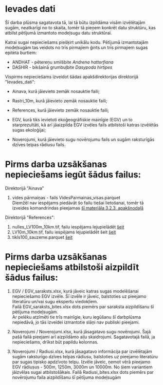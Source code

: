 # Ievades dati

Šī darba plūsma sagatavota tā, lai tā būtu izpildāma visām izvēlētajām sugām, neatkarīgi no to skaita,
tomēr tā pieņem konkrēt datu struktūru, kas atbilst pētījumā izmantoto modeļsugu datu struktūrai.

Katrai sugai nepieciešams piešķirt unikālu kodu. Pētījumā izmantotajām modeļsugām tas veidots no trīs
pirmajiem ģints un trīs pirmajiem sugas epiteta burtiem:

- ANDHAT - pētereņu smilšbite *Andrena hattorfiana*
- DASHIR - bikšainā grumbuļbite *Dasypoda hirtipes*


Vispirms nepieciešams izveidot šādas apakšdirektorijas direktorijā "Ievades_dati":

- Ainava, kurā jāievieto zemāk nosauktie faili;

- Rastri_10m, kurā jāievieto zemāk nosauktie faili;

- References, kurā jāievieto zemāk nosauktie faili;

- EGV, kurā tiks ievietoti ekoģeogrāfiskie mainīgie (EGV) un to starprezultāti, kā arī
jāaizpilda EGV izvēles fails atbilstoši katras izvēlētās sugas ekoloģijai;

- Noverojumi, kurā jāievieto sugu novērojumu fails un sugām raksturīgās dzīves telpas rādiusu fails.


# Pirms darba uzsākšanas nepieciešams iegūt šādus failus:

Direktorijā "Ainava"

1) vides pārmaiņas - fails VidesParmainas_visas.parquet  
Diemžēl nav iespējams piedāvāt šo failu tiešai lietošanai, tomēr tā izveides komandrindas pieejamas [šī materiāla 3.2.3. apakšnodaļā](https://aavotins.github.io/PutnuSDMs_gramata/Chapter3.html#Chapter3.3)

Direktorijā "References":

1) nulles_LV100m_10km.tif, failu iespējams lejupielādēt [šeit](https://github.com/aavotins/ACCGEN_LVM/tree/main/Rastri_100m)
2) LV10m_10km.tif, failu iespējams lejupielādēt šeit [šeit](https://zenodo.org/records/14497070)
3) tikls100_sauzeme.parquet [šeit](https://zenodo.org/records/14277114)


# Pirms darba uzsākšanas nepieciešams atbilstoši aizpildīt šādus failus:

1) EGV / EGV_saraksts.xlsx, kurā jāveic katras sugas modelēšanai nepieciešamo EGV izvēle. 
Šī izvēle ir jāveic, balstoties uz pieejamo literatūru un/vai sugu ekspertu viedokļiem.  
Failā EGV_saraksts_bites.xlsx dots piemērs par saraksta aizpildīšanu šī pētījuma modeļsugām.  
Ar pelēku atzīmēti tie trīs mainīgie, kuru iegūšanu šī darbplūsma nepiedāvā, jo tās izveidei izmantotie
slāņi nav publiski pieejami.

2) Noverojumi / Noverojumi.xlsx, kurā jāsagatavo sugu novērojumi. Šajā pašā failā pieejami arī aizpildāmo aiļu skaidrojumi. 
Sagatavotajā failā, ja nepieciešams, drīkst būt papildu kolonnas.

3) Noverojumi / Radiusi.xlsx, kurā jāsagatavo informācija par izvēlētajām sugām raksturīgo dzīves telpas rādiusu, balstoties 
uz pieejamo literatūru par sugas tipisko apdzīvoto telpu. Izvēle jāveic, ņemot vērā pieejamo EGV rādiusus - 
500m, 1250m, 3000m un 10000m. No šiem variantiem jāizvēlas sugai atbilstošākais. 
Failā Radiusi_bites.xlsx dots piemērs par novērojumu faila aizpildīšanu šī pētījuma modeļsugām